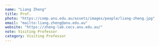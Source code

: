 ```yaml
---
name: "Liang Zheng"
title: Prof.
photo: "https://comp.anu.edu.au/assets/images/people/liang-zheng.jpg"
email: "mailto:liang.zheng@anu.edu.au"
website: "https://zheng-lab.cecs.anu.edu.au/"
note: Visiting Professor
category: Visiting Professor
---
```


